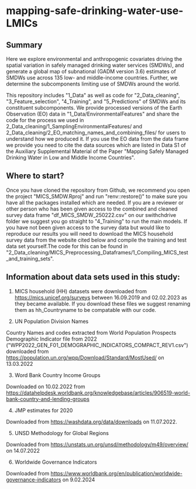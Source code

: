 # mapping-safe-drinking-water-use-LMICs

## Summary

Here we explore environmental and anthropogenic covariates driving the spatial variation in safely managed drinking water services (SMDWs), and generate a global map of subnational (GADM version 3.6) estimates of SMDWs use across 135 low- and middle-income countries. Further, we determine the subcomponents limiting use of SMDWs around the world.

This repository includes "1_Data" as well as code for "2_Data_cleaning", "3_Feature_selection", "4_Training", and "5_Predictions" of SMDWs and its constituent subcomponents. We provide processed versions of the Earth Observation (EO) data in "1_Data/EnvironmentalFeatures" and share the code for the process we used in 2_Data_cleaning/1_SamplingEnvironmentalFeatures/ and 2_Data_cleaning/2_EO_matching_names_and_combining_files/ for users to understand how we produced it. If you use the EO data from the data frame we provide you need to cite the data sources which are listed in Data S1 of the Auxiliary Supplemental Material of the Paper "Mapping Safely Managed Drinking Water in Low and Middle Income Countries".

## Where to start?

Once you have cloned the repository from Github, we recommend you open the project "MICS_SMDW.Rproj" and run "renv::restore()" to make sure you have all the packages installed which are needed. If you are a reviewer or other person who has been given access to the combined and cleaned survey data frame "df_MICS_SMDW_250222.csv" on our swithchdrive folder we suggest you go straight to "4_Training" to run the main models. If you have not been given access to the survey data but would like to reproduce our results you will need to download the MICS household survey data from the website cited below and compile the training and test data set yourself.The code for this can be found in "2_Data_cleaning/MICS_Preprocessing_Dataframes/1_Compiling_MICS_test_and_training_sets".

## Information about data sets used in this study:

1)  MICS household (HH) datasets were downloaded from <https://mics.unicef.org/surveys> between 16.09.2019 and 02.02.2023 as they became available. If you download these files we suggest renaming them as hh_Countryname to be compatable with our code.

2)  UN Population Division Names

Country Names and codes extracted from World Population Prospects Demographic Indicator file from 2022 ("WPP2022_GEN_F01_DEMOGRAPHIC_INDICATORS_COMPACT_REV1.csv") downloaded from <https://population.un.org/wpp/Download/Standard/MostUsed/> on 13.03.2022

3)  Word Bank Country Income Groups

Downloaded on 10.02.2022 from <https://datahelpdesk.worldbank.org/knowledgebase/articles/906519-world-bank-country-and-lending-groups>

4)  JMP estimates for 2020

Downloaded from <https://washdata.org/data/downloads> on 11.07.2022.

5)  UNSD Methodology for Global Regions

Downloaded from <https://unstats.un.org/unsd/methodology/m49/overview/> on 14.07.2022

6) Worldwide Governance Indicators

Downloaded from <https://www.worldbank.org/en/publication/worldwide-governance-indicators> on 9.02.2024 
